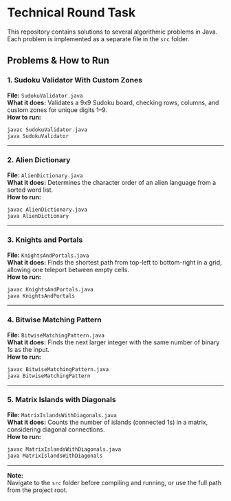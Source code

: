 # Technical Round Task

This repository contains solutions to several algorithmic problems in Java. Each problem is implemented as a separate file in the `src` folder.

## Problems & How to Run

### 1. Sudoku Validator With Custom Zones
**File:** `SudokuValidator.java`  
**What it does:** Validates a 9x9 Sudoku board, checking rows, columns, and custom zones for unique digits 1–9.  
**How to run:**  
```sh
javac SudokuValidator.java
java SudokuValidator
```

---

### 2. Alien Dictionary
**File:** `AlienDictionary.java`  
**What it does:** Determines the character order of an alien language from a sorted word list.  
**How to run:**  
```sh
javac AlienDictionary.java
java AlienDictionary
```

---

### 3. Knights and Portals
**File:** `KnightsAndPortals.java`  
**What it does:** Finds the shortest path from top-left to bottom-right in a grid, allowing one teleport between empty cells.  
**How to run:**  
```sh
javac KnightsAndPortals.java
java KnightsAndPortals
```

---

### 4. Bitwise Matching Pattern
**File:** `BitwiseMatchingPattern.java`  
**What it does:** Finds the next larger integer with the same number of binary 1s as the input.  
**How to run:**  
```sh
javac BitwiseMatchingPattern.java
java BitwiseMatchingPattern
```

---

### 5. Matrix Islands with Diagonals
**File:** `MatrixIslandsWithDiagonals.java`  
**What it does:** Counts the number of islands (connected 1s) in a matrix, considering diagonal connections.  
**How to run:**  
```sh
javac MatrixIslandsWithDiagonals.java
java MatrixIslandsWithDiagonals
```

---

**Note:**  
Navigate to the `src` folder before compiling and running, or use the full path from the project root.
